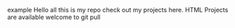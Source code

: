 example
Hello all this is my repo
check out my projects here.
HTML Projects are available
welcome to git pull
